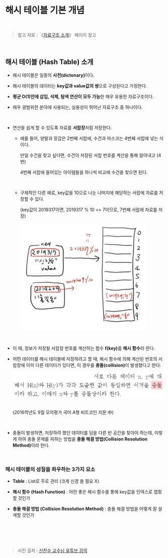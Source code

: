 # 해시 테이블 기본 개념

<br/>

> 참고 자료 : 《<a href="https://github.com/SangYoonLee1231/TIL/blob/main/DataStructure/data_structure_introduction.md">자료구조 소개</a>》 페이지 참고

<br/>

## 해시 테이블 (Hash Table) 소개

- 해시 테이블은 일종의 <strong>사전(dictonary)</strong>이다.

- 해시 테이블의 데이터는 <strong>key값과 value값의 쌍</strong>으로 구성된다고 가정한다.

- <strong>평균 O(1)안에 삽입, 삭제, 탐색 연산이 모두 가능</strong>한 매우 유용한 자료구조이다.

- 매우 광범위한 분야에 사용되는, 실용성이 뛰어난 자료구조 중 하나이다.

<br/>

- 연산을 쉽게 할 수 있도록 자료를 <strong>서랍장</strong>처럼 저장한다.

  - 예를 들어, 양말과 장갑은 2번째 서랍에, 수건과 마스크는 4번째 서랍에 넣는 식이다.

    만일 수건을 찾고 싶다면, 수건이 저장된 서랍 번호를 계산을 통해 알아내고 (4번)

    4번째 서랍에 들어있는 아이템들을 하나씩 비교에 수건을 찾으면 된다.

    <br/>

  - 구체적인 다른 예로, key값을 10으로 나눈 나머지에 해당하는 서랍에 자료를 저장할 수 있다.

    (key값이 2019317이면, 2019317 % 10 == 7이므로, 7번째 서랍에 자료를 저장)

      <img src="img/hash_table1.png" width="400px">

<br/>

- 이 때, 정보가 저장될 서랍장 번호를 계산하는 함수 <strong>f(key)</strong>를 <strong>해시 함수</strong>라 한다.

- 어떤 데이터를 해시 테이블에 저장하려고 할 때, 해시 함수에 의해 계산된 번호의 서랍장에 이미 다른 데이터가 있다면, 이 경우를 <strong>충돌(collision)</strong>이 발생했다고 한다.

    <img src="img/hash_table3.png">

  <br/>(2016학년도 9월 모의평가 국어 A형 비트코인 지문 中)

<br/>

- 충돌이 발생하면, 저장하려 했던 데이터를 담을 다른 빈 공간을 찾아야 하는데, 이렇게 하여 충돌 문제를 피하는 방법을 <strong>충돌 해결 방법(Collision Resolution Method)</strong>이라 한다.

<br/>

### 해시 테이블의 성질을 좌우하는 3가지 요소

- <strong>Table</strong> : List로 주로 관리 (크게 신경 쓸 필요 X)

- <strong>해시 함수 (Hash Function)</strong> : 어떤 좋은 해시 함수를 통해 key값을 인덱스로 맵핑할 것인가

- <strong>충돌 해결 방법 (Collision Resolution Method)</strong> : 충돌 해결 방법을 어떻게 잘 설계할 것인가

<br/>

<br/><br/>

> 사진 출처 : <a href="https://youtu.be/Bzmepm6pYQI">신찬수 교수님 유튜브 강의</a>
